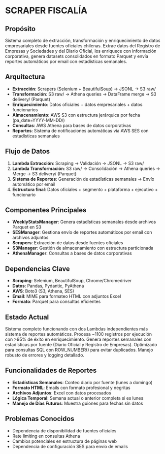 # SCRAPER FISCALÍA

## Propósito
Sistema completo de extracción, transformación y enriquecimiento de datos empresariales desde fuentes oficiales chilenas. Extrae datos del Registro de Empresas y Sociedades y del Diario Oficial, los enriquece con información corporativa, genera datasets consolidados en formato Parquet y envía reportes automáticos por email con estadísticas semanales.

## Arquitectura
- **Extracción**: Scrapers (Selenium + BeautifulSoup) → JSONL → S3 raw/
- **Transformación**: S3 raw/ → Athena queries → DataFrame merge → S3 delivery/ (Parquet)
- **Enriquecimiento**: Datos oficiales + datos empresariales + datos funcionarios
- **Almacenamiento**: AWS S3 con estructura jerárquica por fecha (pa_date=YYYY-MM-DD/)
- **Consultas**: AWS Athena para bases de datos corporativas
- **Reportes**: Sistema de notificaciones automáticas vía AWS SES con estadísticas semanales

## Flujo de Datos
1. **Lambda Extracción**: Scraping → Validación → JSONL → S3 raw/
2. **Lambda Transformación**: S3 raw/ → Consolidación → Athena queries → Merge → S3 delivery/ (Parquet)
3. **Sistema de Reportes**: Generación de estadísticas semanales → Envío automático por email
4. **Estructura final**: Datos oficiales + segmento + plataforma + ejecutivo + funcionario

## Componentes Principales
- **WeeklyStatsManager**: Genera estadísticas semanales desde archivos Parquet en S3
- **SESManager**: Gestiona envío de reportes automáticos por email con archivos adjuntos
- **Scrapers**: Extracción de datos desde fuentes oficiales
- **S3Manager**: Gestión de almacenamiento con estructura particionada
- **AthenaManager**: Consultas a bases de datos corporativas

## Dependencias Clave
- **Scraping**: Selenium, BeautifulSoup, Chrome/Chromedriver
- **Datos**: Pandas, Pydantic, PyAthena
- **AWS**: Boto3 (S3, Athena, SES)
- **Email**: MIME para formateo HTML con adjuntos Excel
- **Formato**: Parquet para consultas eficientes

## Estado Actual
Sistema completo funcionando con dos Lambdas independientes más sistema de reportes automáticos. Procesa ~1100 registros por ejecución con >95% de éxito en enriquecimiento. Genera reportes semanales con estadísticas por fuente (Diario Oficial y Registro de Empresas). Optimizado para consultas SQL con ROW_NUMBER() para evitar duplicados. Manejo robusto de errores y logging detallado.

## Funcionalidades de Reportes
- **Estadísticas Semanales**: Conteo diario por fuente (lunes a domingo)
- **Formato HTML**: Emails con formato profesional y negritas
- **Archivos Adjuntos**: Excel con datos procesados
- **Lógica Temporal**: Semana actual o anterior completa si es lunes
- **Manejo de Días Futuros**: Muestra guiones para fechas sin datos

## Problemas Conocidos
- Dependencia de disponibilidad de fuentes oficiales
- Rate limiting en consultas Athena
- Cambios potenciales en estructura de páginas web
- Dependencia de configuración SES para envío de emails